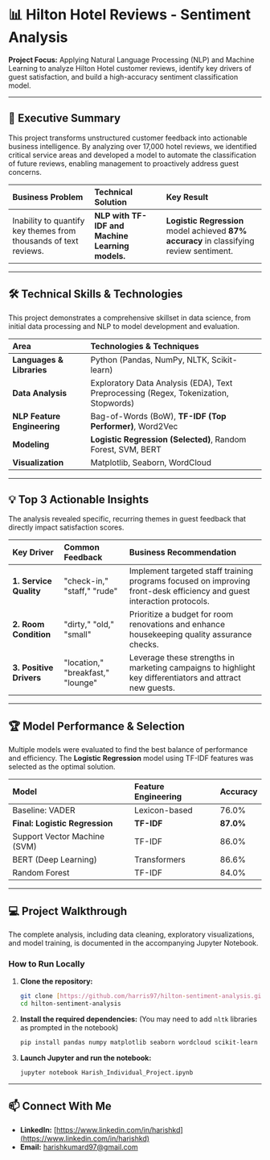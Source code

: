 # 📊 Hilton Hotel Reviews - Sentiment Analysis

**Project Focus:** Applying Natural Language Processing (NLP) and Machine Learning to analyze Hilton Hotel customer reviews, identify key drivers of guest satisfaction, and build a high-accuracy sentiment classification model.

---

## 🌟 Executive Summary

This project transforms unstructured customer feedback into actionable business intelligence. By analyzing over 17,000 hotel reviews, we identified critical service areas and developed a model to automate the classification of future reviews, enabling management to proactively address guest concerns.

| Business Problem | Technical Solution | Key Result |
| :--- | :--- | :--- |
| Inability to quantify key themes from thousands of text reviews. | **NLP with TF-IDF and Machine Learning models.** | **Logistic Regression** model achieved **87% accuracy** in classifying review sentiment. |

---

## 🛠️ Technical Skills & Technologies

This project demonstrates a comprehensive skillset in data science, from initial data processing and NLP to model development and evaluation.

| Area | Technologies & Techniques |
| :--- | :--- |
| **Languages & Libraries** | Python (Pandas, NumPy, NLTK, Scikit-learn) |
| **Data Analysis** | Exploratory Data Analysis (EDA), Text Preprocessing (Regex, Tokenization, Stopwords) |
| **NLP Feature Engineering** | Bag-of-Words (BoW), **TF-IDF (Top Performer)**, Word2Vec |
| **Modeling** | **Logistic Regression (Selected)**, Random Forest, SVM, BERT |
| **Visualization** | Matplotlib, Seaborn, WordCloud |

---

## 💡 Top 3 Actionable Insights

The analysis revealed specific, recurring themes in guest feedback that directly impact satisfaction scores.

| Key Driver | Common Feedback | Business Recommendation |
| :--- | :--- | :--- |
| **1. Service Quality** | "check-in," "staff," "rude" | Implement targeted staff training programs focused on improving front-desk efficiency and guest interaction protocols. |
| **2. Room Condition** | "dirty," "old," "small" | Prioritize a budget for room renovations and enhance housekeeping quality assurance checks. |
| **3. Positive Drivers** | "location," "breakfast," "lounge" | Leverage these strengths in marketing campaigns to highlight key differentiators and attract new guests. |

---

## 🏆 Model Performance & Selection

Multiple models were evaluated to find the best balance of performance and efficiency. The **Logistic Regression** model using TF-IDF features was selected as the optimal solution.

| Model | Feature Engineering | Accuracy |
| :--- | :--- | :--- |
| Baseline: VADER | Lexicon-based | 76.0% |
| **Final: Logistic Regression** | **TF-IDF** | **87.0%** |
| Support Vector Machine (SVM) | TF-IDF | 86.0% |
| BERT (Deep Learning) | Transformers | 86.6% |
| Random Forest | TF-IDF | 84.0% |

---

## 💻 Project Walkthrough

The complete analysis, including data cleaning, exploratory visualizations, and model training, is documented in the accompanying Jupyter Notebook.

### How to Run Locally

1.  **Clone the repository:**
    ```bash
    git clone [https://github.com/harris97/hilton-sentiment-analysis.git](https://github.com/harris97/hilton-sentiment-analysis.git)
    cd hilton-sentiment-analysis
    ```
2.  **Install the required dependencies:** (You may need to add `nltk` libraries as prompted in the notebook)
    ```bash
    pip install pandas numpy matplotlib seaborn wordcloud scikit-learn nltk
    ```
3.  **Launch Jupyter and run the notebook:**
    ```bash
    jupyter notebook Harish_Individual_Project.ipynb
    ```

---
## 📫 Connect With Me

* **LinkedIn:** [https://www.linkedin.com/in/harishkd](https://www.linkedin.com/in/harishkd)
* **Email:** [harishkumard97@gmail.com](mailto:harishkumard97@gmail.com)

